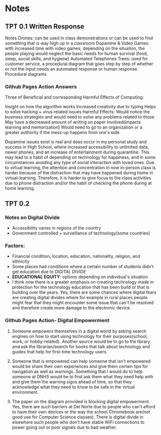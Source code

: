 # Notes

## TPT 0.1 Written Response
Notes
Drones: can be used in class demonstrations or can be used to find something that is way high up in a classroom
Dopamine & Video Games: with increased time with video games, depending on the situation, the people playing would neglect the basic needs for human survival (food, sleep, social skills, and hygiene)
Automated Telephones Trees: used for customer service, a procedural diagram that goes step by step of whether or not the input needs an automated response or human response. Procedural diagrams

### Github Pages Action Answers
Three of Beneficial and corresponding Harmful Effects of Computing:

Insight on how the algorithm works
Increased creativity due to typing
Helps to solve hacking + virus related issues
Harmful Effects:
Would notice the business strategies and would need to solve any problems related to those
May have a decreased amount of writing on paper involved(impacts learning and memorization)
Would need to go to an organization or a greater authority if the mess-up happens from one's side.

Dopamine issues exist is real and does occur in my personal study and success in High School, where increased accessibility to unlimited data, newer phones, and an increase of entertainment during quarantine. 
This may lead to a habit of depending on technology for happiness, and in some circumstances avoiding any type of social interaction with loved ones. Due to virtual learning, the attention and concentration in now in-person class is harder because of the distraction that may have happened during home in virtual-learning. 
Therefore, it is harder to give focus to the class activities due to phone distraction and/or the habit of checking the phone during at home learning.

## TPT 0.2 

### Notes on Digital Divide
- Accessibility varies in regions of the country
- Government controlled + surveillance of technology(some countries)

### Factors:
- Financial condition, location, education, nationality, religion, and ethnicity
- Some places had conditions where a certain number of students didn't get education due to _DIGITAL DIVIDE_ 
- **EDUCATIONAL EQUITY**: options depending on individual's situation
- I think now there is a greater emphasis on creating technology made in protection for the technology education that has been build or that is building over the years. Yes, there are some chances where digital fears are creating digital divides where for example in rural places people might fear that they might encounter some issue that can't be resolved and therefore create more damage to the electronic device.

### Github Pages Action- Digital Empowerment

1. Someone empowers themselves in a digital world by asking search engines on how to start using technology for their purposes(school, work, or hobby-related). Another source would be to go to the library and ask the librarian/search for books that talk about technology and guides that help for first-time technology users.

2. Someone that is empowered can help someone that isn't empowered would be share their own experiences and give them certain tips for navigation as well as warnings. Something that I would do to help someone at DNHS would be to first ask them what they need help with and give them the warning signs ahead of time, so that they acknowledge what they need to know to be safe in the virtual environment.

3. The paper on the diagram provided is blocking digital empowerment. Yes, there are such barriers at Del Norte due to people who can't afford to have their own devices or the way the school Chromebook are(not good use for Computer Science classes). 
There is digital divide in elsewhere such people who don't have stable WiFi connections to power going out or poor signals due to bad weather.
